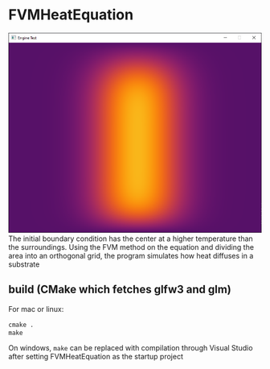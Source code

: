 # FVMHeatEquation
![Image of output](https://github.com/UsedHandle/FVMHeatEquation/blob/main/output.PNG?raw=true)
The initial boundary condition has the center at a higher temperature than the surroundings. Using the FVM method on the equation and dividing the area into an orthogonal grid, the program simulates how heat diffuses in a substrate 
## build (CMake which fetches glfw3 and glm)
For mac or linux:
```
cmake .
make
```
On windows, ```make``` can be replaced with compilation through Visual Studio after setting FVMHeatEquation as the startup project
